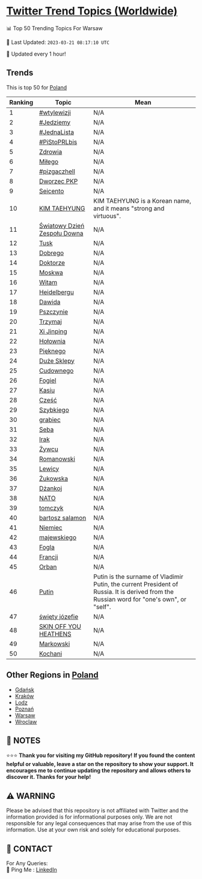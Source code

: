 [Twitter Trend Topics (Worldwide)](https://github.com/ErcinDedeoglu/Twitter-Trend-Topics)
==========


📊 Top 50 Trending Topics For Warsaw

📆 Last Updated: `2023-03-21 08:17:10 UTC`

🔧 Updated every 1 hour!


## Trends

This is top 50 for [Poland](</Poland>)

| Ranking | Topic | Mean |
| ------- | ------------ | ------------ |
| 1 | [#wtylewizji](http://twitter.com/search?q=%23wtylewizji) | N/A |
| 2 | [#Jedziemy](http://twitter.com/search?q=%23Jedziemy) | N/A |
| 3 | [#JednaLista](http://twitter.com/search?q=%23JednaLista) | N/A |
| 4 | [#PiStoPRLbis](http://twitter.com/search?q=%23PiStoPRLbis) | N/A |
| 5 | [Zdrowia](http://twitter.com/search?q=Zdrowia) | N/A |
| 6 | [Miłego](http://twitter.com/search?q=Mi%c5%82ego) | N/A |
| 7 | [#pizgaczhell](http://twitter.com/search?q=%23pizgaczhell) | N/A |
| 8 | [Dworzec PKP](http://twitter.com/search?q=Dworzec+PKP) | N/A |
| 9 | [Seicento](http://twitter.com/search?q=Seicento) | N/A |
| 10 | [KIM TAEHYUNG](http://twitter.com/search?q=KIM+TAEHYUNG) | KIM TAEHYUNG is a Korean name, and it means "strong and virtuous". |
| 11 | [Światowy Dzień Zespołu Downa](http://twitter.com/search?q=%c5%9awiatowy+Dzie%c5%84+Zespo%c5%82u+Downa) | N/A |
| 12 | [Tusk](http://twitter.com/search?q=Tusk) | N/A |
| 13 | [Dobrego](http://twitter.com/search?q=Dobrego) | N/A |
| 14 | [Doktorze](http://twitter.com/search?q=Doktorze) | N/A |
| 15 | [Moskwa](http://twitter.com/search?q=Moskwa) | N/A |
| 16 | [Witam](http://twitter.com/search?q=Witam) | N/A |
| 17 | [Heidelbergu](http://twitter.com/search?q=Heidelbergu) | N/A |
| 18 | [Dawida](http://twitter.com/search?q=Dawida) | N/A |
| 19 | [Pszczynie](http://twitter.com/search?q=Pszczynie) | N/A |
| 20 | [Trzymaj](http://twitter.com/search?q=Trzymaj) | N/A |
| 21 | [Xi Jinping](http://twitter.com/search?q=Xi+Jinping) | N/A |
| 22 | [Hołownia](http://twitter.com/search?q=Ho%c5%82ownia) | N/A |
| 23 | [Pięknego](http://twitter.com/search?q=Pi%c4%99knego) | N/A |
| 24 | [Duże Sklepy](http://twitter.com/search?q=Du%c5%bce+Sklepy) | N/A |
| 25 | [Cudownego](http://twitter.com/search?q=Cudownego) | N/A |
| 26 | [Fogiel](http://twitter.com/search?q=Fogiel) | N/A |
| 27 | [Kasiu](http://twitter.com/search?q=Kasiu) | N/A |
| 28 | [Cześć](http://twitter.com/search?q=Cze%c5%9b%c4%87) | N/A |
| 29 | [Szybkiego](http://twitter.com/search?q=Szybkiego) | N/A |
| 30 | [grabiec](http://twitter.com/search?q=grabiec) | N/A |
| 31 | [Seba](http://twitter.com/search?q=Seba) | N/A |
| 32 | [Irak](http://twitter.com/search?q=Irak) | N/A |
| 33 | [Żywcu](http://twitter.com/search?q=%c5%bbywcu) | N/A |
| 34 | [Romanowski](http://twitter.com/search?q=Romanowski) | N/A |
| 35 | [Lewicy](http://twitter.com/search?q=Lewicy) | N/A |
| 36 | [Żukowska](http://twitter.com/search?q=%c5%bbukowska) | N/A |
| 37 | [Dżankoj](http://twitter.com/search?q=D%c5%bcankoj) | N/A |
| 38 | [NATO](http://twitter.com/search?q=NATO) | N/A |
| 39 | [tomczyk](http://twitter.com/search?q=tomczyk) | N/A |
| 40 | [bartosz salamon](http://twitter.com/search?q=bartosz+salamon) | N/A |
| 41 | [Niemiec](http://twitter.com/search?q=Niemiec) | N/A |
| 42 | [majewskiego](http://twitter.com/search?q=majewskiego) | N/A |
| 43 | [Fogla](http://twitter.com/search?q=Fogla) | N/A |
| 44 | [Francji](http://twitter.com/search?q=Francji) | N/A |
| 45 | [Orban](http://twitter.com/search?q=Orban) | N/A |
| 46 | [Putin](http://twitter.com/search?q=Putin) | Putin is the surname of Vladimir Putin, the current President of Russia. It is derived from the Russian word for "one's own", or "self". |
| 47 | [święty józefie](http://twitter.com/search?q=%c5%9bwi%c4%99ty+j%c3%b3zefie) | N/A |
| 48 | [SKIN OFF YOU HEATHENS](http://twitter.com/search?q=SKIN+OFF+YOU+HEATHENS) | N/A |
| 49 | [Markowski](http://twitter.com/search?q=Markowski) | N/A |
| 50 | [Kochani](http://twitter.com/search?q=Kochani) | N/A |



## Other Regions in [Poland](</Poland>)

* [Gdańsk](</Poland/Gdańsk.md>)
* [Kraków](</Poland/Kraków.md>)
* [Lodz](</Poland/Lodz.md>)
* [Poznań](</Poland/Poznań.md>)
* [Warsaw](</Poland/Warsaw.md>)
* [Wroclaw](</Poland/Wroclaw.md>)



## 📝 NOTES

⭐⭐⭐ **Thank you for visiting my GitHub repository! If you found the content helpful or valuable, leave a star on the repository to show your support. It encourages me to continue updating the repository and allows others to discover it. Thanks for your help!**


## ⚠️ WARNING

Please be advised that this repository is not affiliated with Twitter and the information provided is for informational purposes only. We are not responsible for any legal consequences that may arise from the use of this information. Use at your own risk and solely for educational purposes.


## 📨 CONTACT

 For Any Queries:  
            🏓 Ping Me : [LinkedIn](https://www.linkedin.com/in/ercindedeoglu/)
